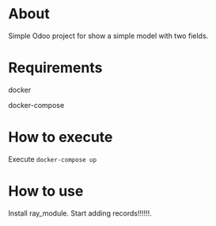 # About

Simple Odoo project for show a simple model with two fields.

# Requirements

docker

docker-compose

# How to execute

Execute `docker-compose up`

# How to use

Install ray_module. Start adding records!!!!!!.
